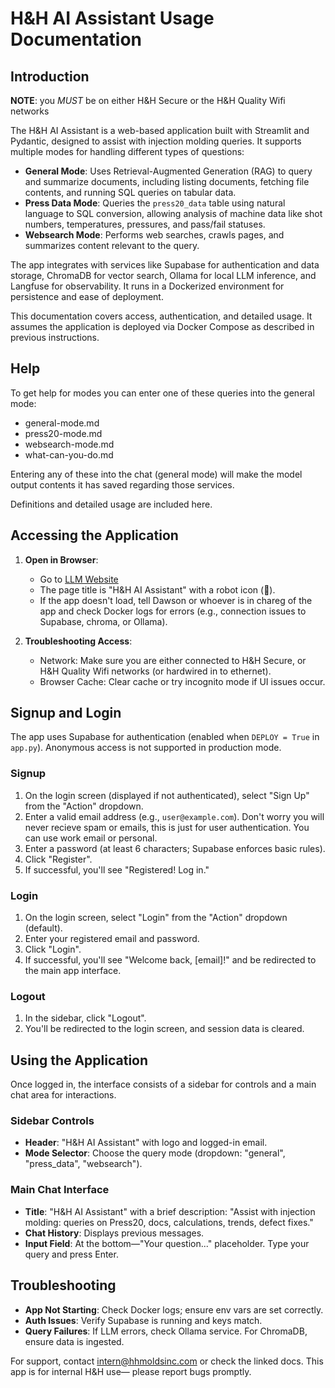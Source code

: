 # H&H AI Assistant Usage Documentation

## Introduction

**NOTE**: you *MUST* be on either H&H Secure or the H&H Quality Wifi networks

The H&H AI Assistant is a web-based application built with Streamlit and Pydantic, designed to assist with injection molding queries. It supports multiple modes for handling different types of questions:

- **General Mode**: Uses Retrieval-Augmented Generation (RAG) to query and summarize documents, including listing documents, fetching file contents, and running SQL queries on tabular data.
- **Press Data Mode**: Queries the `press20_data` table using natural language to SQL conversion, allowing analysis of machine data like shot numbers, temperatures, pressures, and pass/fail statuses.
- **Websearch Mode**: Performs web searches, crawls pages, and summarizes content relevant to the query.

The app integrates with services like Supabase for authentication and data storage, ChromaDB for vector search, Ollama for local LLM inference, and Langfuse for observability. It runs in a Dockerized environment for persistence and ease of deployment.

This documentation covers access, authentication, and detailed usage. It assumes the application is deployed via Docker Compose as described in previous instructions.

## Help 

To get help for modes you can enter one of these queries into the general mode:
  - general-mode.md
  - press20-mode.md
  - websearch-mode.md
  - what-can-you-do.md
  
Entering any of these into the chat (general mode) will make the model output contents it has saved regarding those services.

Definitions and detailed usage are included here.

## Accessing the Application

1. **Open in Browser**:

    - Go to [LLM Website](http://10.0.0.21:8501) 
    - The page title is "H&H AI Assistant" with a robot icon (🤖).
    - If the app doesn't load, tell Dawson or whoever is in chareg of the app and check Docker logs for errors (e.g., connection issues to Supabase, chroma, or Ollama).

2. **Troubleshooting Access**:

    - Network: Make sure you are either connected to H&H Secure, or H&H Quality Wifi networks (or hardwired in to ethernet).
    - Browser Cache: Clear cache or try incognito mode if UI issues occur.

## Signup and Login

The app uses Supabase for authentication (enabled when `DEPLOY = True` in `app.py`). Anonymous access is not supported in production mode.

### Signup

1. On the login screen (displayed if not authenticated), select "Sign Up" from the "Action" dropdown.
2. Enter a valid email address (e.g., `user@example.com`). Don't worry you will never recieve spam or emails, this is just for user authentication. You can use work email or personal.
3. Enter a password (at least 6 characters; Supabase enforces basic rules).
4. Click "Register".
5. If successful, you'll see "Registered! Log in." 

### Login

1. On the login screen, select "Login" from the "Action" dropdown (default).
2. Enter your registered email and password.
3. Click "Login".
4. If successful, you'll see "Welcome back, [email]!" and be redirected to the main app interface.

### Logout

1. In the sidebar, click "Logout".
2. You'll be redirected to the login screen, and session data is cleared.

## Using the Application

Once logged in, the interface consists of a sidebar for controls and a main chat area for interactions.

### Sidebar Controls

- **Header**: "H&H AI Assistant" with logo and logged-in email.
- **Mode Selector**: Choose the query mode (dropdown: "general", "press_data", "websearch").

### Main Chat Interface

- **Title**: "H&H AI Assistant" with a brief description: "Assist with injection molding: queries on Press20, docs, calculations, trends, defect fixes."
- **Chat History**: Displays previous messages.
- **Input Field**: At the bottom—"Your question..." placeholder. Type your query and press Enter.

## Troubleshooting

- **App Not Starting**: Check Docker logs; ensure env vars are set correctly.
- **Auth Issues**: Verify Supabase is running and keys match.
- **Query Failures**: If LLM errors, check Ollama service. For ChromaDB, ensure data is ingested.

For support, contact intern@hhmoldsinc.com or check the linked docs. This app is for internal H&H use— please report bugs promptly.
